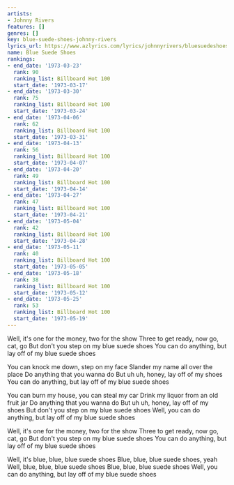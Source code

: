```yaml
---
artists:
- Johnny Rivers
features: []
genres: []
key: blue-suede-shoes-johnny-rivers
lyrics_url: https://www.azlyrics.com/lyrics/johnnyrivers/bluesuedeshoes.html
name: Blue Suede Shoes
rankings:
- end_date: '1973-03-23'
  rank: 90
  ranking_list: Billboard Hot 100
  start_date: '1973-03-17'
- end_date: '1973-03-30'
  rank: 75
  ranking_list: Billboard Hot 100
  start_date: '1973-03-24'
- end_date: '1973-04-06'
  rank: 62
  ranking_list: Billboard Hot 100
  start_date: '1973-03-31'
- end_date: '1973-04-13'
  rank: 56
  ranking_list: Billboard Hot 100
  start_date: '1973-04-07'
- end_date: '1973-04-20'
  rank: 49
  ranking_list: Billboard Hot 100
  start_date: '1973-04-14'
- end_date: '1973-04-27'
  rank: 47
  ranking_list: Billboard Hot 100
  start_date: '1973-04-21'
- end_date: '1973-05-04'
  rank: 42
  ranking_list: Billboard Hot 100
  start_date: '1973-04-28'
- end_date: '1973-05-11'
  rank: 40
  ranking_list: Billboard Hot 100
  start_date: '1973-05-05'
- end_date: '1973-05-18'
  rank: 38
  ranking_list: Billboard Hot 100
  start_date: '1973-05-12'
- end_date: '1973-05-25'
  rank: 53
  ranking_list: Billboard Hot 100
  start_date: '1973-05-19'
---
```


Well, it's one for the money, two for the show
Three to get ready, now go, cat, go
But don't you step on my blue suede shoes
You can do anything, but lay off of my blue suede shoes

You can knock me down, step on my face
Slander my name all over the place
Do anything that you wanna do
But uh uh, honey, lay off of my shoes
You can do anything, but lay off of my blue suede shoes

You can burn my house, you can steal my car
Drink my liquor from an old fruit jar
Do anything that you wanna do
But uh uh, honey, lay off of my shoes
But don't you step on my blue suede shoes
Well, you can do anything, but lay off of my blue suede shoes

Well, it's one for the money, two for the show
Three to get ready, now go, cat, go
But don't you step on my blue suede shoes
You can do anything, but lay off of my blue suede shoes

Well, it's blue, blue, blue suede shoes
Blue, blue, blue suede shoes, yeah
Well, blue, blue, blue suede shoes
Blue, blue, blue suede shoes
Well, you can do anything, but lay off of my blue suede shoes



